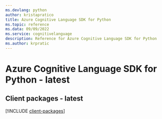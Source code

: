 ```yaml
---
ms.devlang: python
author: kristapratico
title: Azure Cognitive Language SDK for Python
ms.topic: reference
ms.data: 09/09/2022
ms.service: cognitivelanguage
description: Reference for Azure Cognitive Language SDK for Python
ms.author: krpratic
---
```

# Azure Cognitive Language SDK for Python - latest

## Client packages - latest
[!INCLUDE [client-packages](cognitive-language-client-index.md)]
